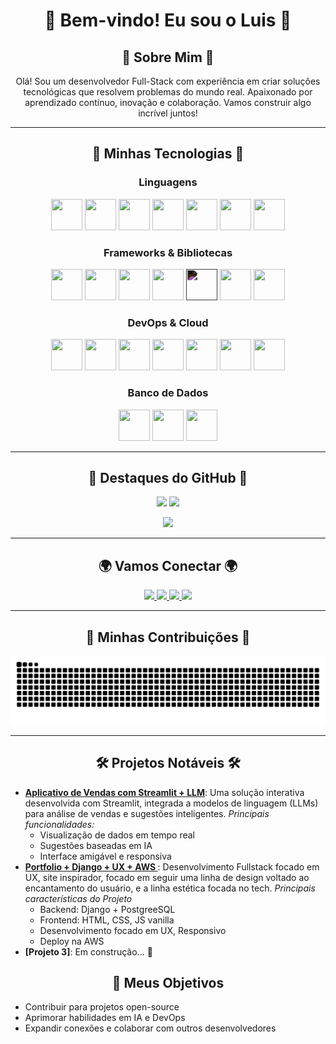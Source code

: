 <h1 align="center">
  🚀 Bem-vindo! Eu sou o Luis 🚀
</h1>
<h2 align="center">🌌 Sobre Mim 🌌</h2>
<p align="center">
  Olá! Sou um desenvolvedor Full-Stack com experiência em criar soluções tecnológicas que resolvem problemas do mundo real.  
  Apaixonado por aprendizado contínuo, inovação e colaboração. Vamos construir algo incrível juntos!
</p>

---

<h2 align="center">🐾 Minhas Tecnologias 🐾</h2>
<h3 align="center">Linguagens</h3>
<p align="center">
  <img src="https://cdn.jsdelivr.net/gh/devicons/devicon/icons/python/python-original.svg" width="50" height="50"/>
  <img src="https://cdn.jsdelivr.net/gh/devicons/devicon/icons/java/java-original.svg" width="50" height="50"/>
  <img src="https://cdn.jsdelivr.net/gh/devicons/devicon/icons/javascript/javascript-original.svg" width="50" height="50"/>
  <img src="https://cdn.jsdelivr.net/gh/devicons/devicon/icons/typescript/typescript-original.svg" width="50" height="50"/>
  <img src="https://cdn.jsdelivr.net/gh/devicons/devicon/icons/csharp/csharp-original.svg" width="50" height="50"/>
  <img src="https://cdn.jsdelivr.net/gh/devicons/devicon/icons/html5/html5-original.svg" width="50" height="50"/>
  <img src="https://cdn.jsdelivr.net/gh/devicons/devicon/icons/css3/css3-original.svg" width="50" height="50"/>
</p>


<h3 align="center">Frameworks & Bibliotecas</h3>
<p align="center">
  <img src="https://cdn.jsdelivr.net/gh/devicons/devicon/icons/react/react-original-wordmark.svg" width="50" height="50"/>
  <img src="https://cdn.jsdelivr.net/gh/devicons/devicon/icons/nodejs/nodejs-original.svg" width="50" height="50"/>
  <img src="https://cdn.jsdelivr.net/gh/devicons/devicon/icons/fastapi/fastapi-original.svg" width="50" height="50"/>
  <img src="https://cdn.jsdelivr.net/gh/devicons/devicon/icons/django/django-plain.svg" width="50" height="50"/>
  <img src="https://cdn.jsdelivr.net/gh/devicons/devicon/icons/flask/flask-original.svg" width="50" height="50" style="filter: invert(100%) brightness(100%);"/>
  <img src="https://cdn.jsdelivr.net/gh/devicons/devicon/icons/spring/spring-original.svg" width="50" height="50"/>
  <img src="https://cdn.jsdelivr.net/gh/devicons/devicon/icons/dotnetcore/dotnetcore-original.svg" width="50" height="50"/>
</p>

<h3 align="center">DevOps & Cloud</h3>
<p align="center">
  <img src="https://cdn.jsdelivr.net/gh/devicons/devicon/icons/docker/docker-original-wordmark.svg" width="50" height="50"/>
  <img src="https://cdn.jsdelivr.net/gh/devicons/devicon/icons/kubernetes/kubernetes-plain.svg" width="50" height="50"/>
  <img src="https://cdn.jsdelivr.net/gh/devicons/devicon/icons/amazonwebservices/amazonwebservices-original-wordmark.svg" width="50" height="50"/>
  <img src="https://cdn.jsdelivr.net/gh/devicons/devicon/icons/azure/azure-original.svg" width="50" height="50"/>
  <img src="https://cdn.jsdelivr.net/gh/devicons/devicon/icons/googlecloud/googlecloud-original.svg" width="50" height="50"/>
  <img src="https://cdn.jsdelivr.net/gh/devicons/devicon/icons/linux/linux-original.svg" width="50" height="50"/>
  <img src="https://cdn.jsdelivr.net/gh/devicons/devicon/icons/git/git-original.svg" width="50" height="50"/>
</p>

<h3 align="center">Banco de Dados</h3>
<p align="center">
  <img src="https://cdn.jsdelivr.net/gh/devicons/devicon/icons/postgresql/postgresql-original.svg" width="50" height="50"/>
  <img src="https://cdn.jsdelivr.net/gh/devicons/devicon/icons/mysql/mysql-original.svg" width="50" height="50"/>
  <img src="https://cdn.jsdelivr.net/gh/devicons/devicon/icons/mongodb/mongodb-original.svg" width="50" height="50"/>
</p>

---

<h2 align="center">🌟 Destaques do GitHub 🌟</h2>
<p align="center">
  <img src="https://github-readme-stats.vercel.app/api?username=gutodidonato&show_icons=true&theme=radical&include_all_commits=true&count_private=true" height="180em"/>
  <img src="https://github-readme-stats.vercel.app/api/top-langs/?username=gutodidonato&layout=compact&langs_count=7&theme=radical" height="180em"/>
</p>
<p align="center">
  <img src="https://github-readme-streak-stats.herokuapp.com/?user=gutodidonato&theme=radical" height="180em"/>
</p>

---

<h2 align="center">🌍 Vamos Conectar 🌍</h2>
<p align="center">
  <a href="https://www.youtube.com/gutodidonato" target="_blank">
    <img src="https://img.shields.io/badge/YouTube-FF0000?style=for-the-badge&logo=youtube&logoColor=white" />
  </a>
  <a href="https://instagram.com/gutodidonato" target="_blank">
    <img src="https://img.shields.io/badge/-Instagram-%23E4405F?style=for-the-badge&logo=instagram&logoColor=white" />
  </a>
  <a href="https://www.linkedin.com/in/luis-didonato-66746a250/" target="_blank">
    <img src="https://img.shields.io/badge/-LinkedIn-%230077B5?style=for-the-badge&logo=linkedin&logoColor=white" />
  </a>
  <a href="mailto:gutodidonato@gmail.com">
    <img src="https://img.shields.io/badge/Gmail-D14836?style=for-the-badge&logo=gmail&logoColor=white" />
  </a>
</p>

---

<h2 align="center">🐍 Minhas Contribuições 🐍</h2>
<p align="center">
  <img src="https://raw.githubusercontent.com/gutodidonato/gutodidonato/output/github-contribution-grid-snake.svg" alt="Snake Contribution Animation" />
</p>

---
<h2 align="center">🛠️ Projetos Notáveis 🛠️</h2>
<ul>
  <li>
    <b><a href="https://gutodidonato-start.streamlit.app/" target="_blank">Aplicativo de Vendas com Streamlit + LLM</a></b>:  
    Uma solução interativa desenvolvida com Streamlit, integrada a modelos de linguagem (LLMs) para análise de vendas e sugestões inteligentes.  
    <i>Principais funcionalidades:</i>
    <ul>
      <li>Visualização de dados em tempo real</li>
      <li>Sugestões baseadas em IA</li>
      <li>Interface amigável e responsiva</li>
    </ul>
  </li>
  
  <li>
    <b><a href="https://luishtml.com/" target="_blank">Portfolio + Django + UX + AWS </a></b>:  
    Desenvolvimento Fullstack focado em UX, site inspirador, focado em seguir uma linha de design voltado ao encantamento do usuário, e a linha estética focada no tech.
    <i>Principais características do Projeto</i>
    <ul>
      <li>Backend: Django + PostgreeSQL</li>
      <li>Frontend: HTML, CSS, JS vanilla </li>
      <li>Desenvolvimento focado em UX, Responsivo</li>
      <li>Deploy na AWS</li>
    </ul>
  </li>
  
  <li>
    <b>[Projeto 3]</b>: Em construção... 🚧
  </li>
</ul>


<h2 align="center">🚀 Meus Objetivos</h2>
<ul>
  <li>Contribuir para projetos open-source</li>
  <li>Aprimorar habilidades em IA e DevOps</li>
  <li>Expandir conexões e colaborar com outros desenvolvedores</li>
</ul>
